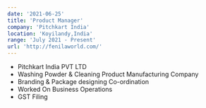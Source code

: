 ```yaml
---
date: '2021-06-25'
title: 'Product Manager'
company: 'Pitchkart India'
location: 'Koyilandy,India'
range: 'July 2021 - Present'
url: 'http://fenilaworld.com/'
---
```


- Pitchkart India PVT LTD
- Washing Powder & Cleaning Product Manufacturing Company
- Branding & Package designing Co-ordination
- Worked On Business Operations
- GST Filing
